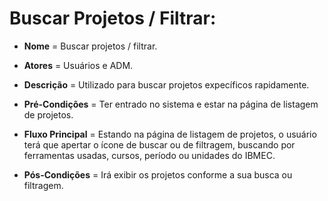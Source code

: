 # Buscar Projetos / Filtrar:

- **Nome** = Buscar projetos / filtrar.  
  
- **Atores** = Usuários e ADM.
  
- **Descrição** = Utilizado para buscar projetos expecíficos rapidamente.  
  
- **Pré-Condições** = Ter entrado no sistema e estar na página de listagem de projetos.  
  
- **Fluxo Principal** = Estando na página de listagem de projetos, o usuário terá que apertar o ícone de buscar ou de filtragem, buscando por ferramentas usadas, cursos, período ou unidades do IBMEC.  
  
- **Pós-Condições** = Irá exibir os projetos conforme a sua busca ou filtragem.  
  
